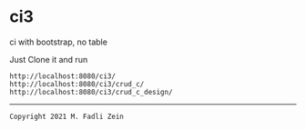 # ci3

ci with bootstrap, no table

Just Clone it and run

```
http://localhost:8080/ci3/
http://localhost:8080/ci3/crud_c/
http://localhost:8080/ci3/crud_c_design/
```

---

```
Copyright 2021 M. Fadli Zein
```
